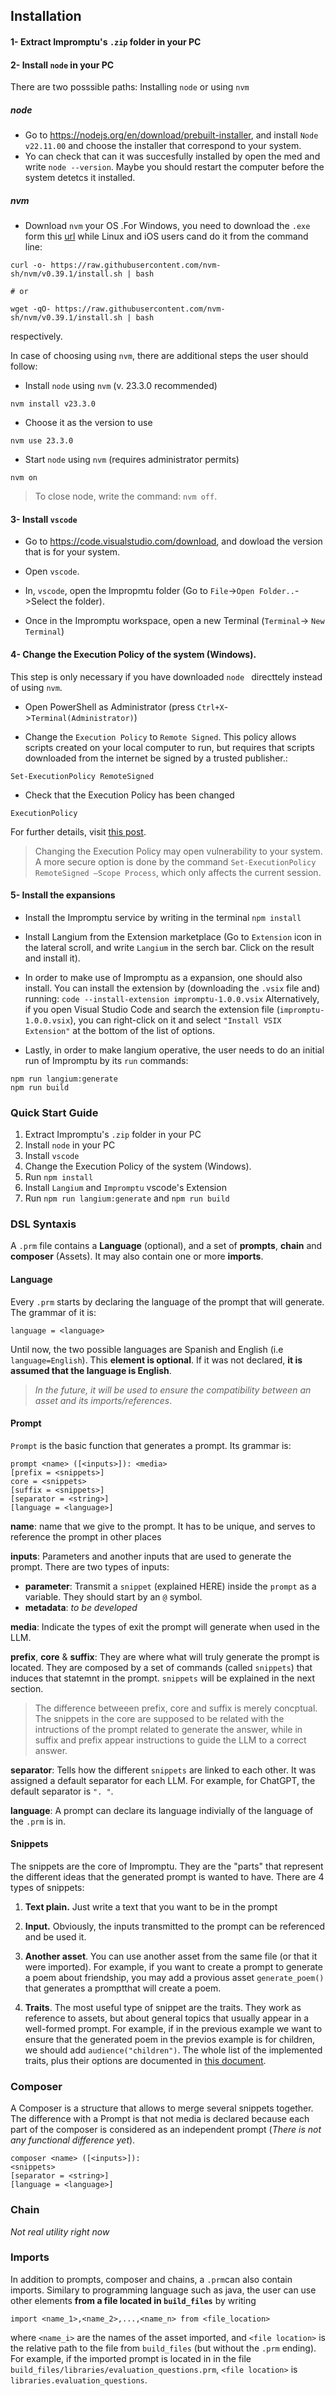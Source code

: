 ## Installation


#### 1- Extract Impromptu's `.zip` folder in your PC

#### 2- Install `node` in your PC
There are two posssible paths: Installing `node` or using `nvm`
##### node
-  Go to https://nodejs.org/en/download/prebuilt-installer, and install `Node v22.11.00` and choose the installer that correspond to your system. 
- Yo can check that can it was succesfully installed by open the med and write `node --version`. Maybe you should restart the computer before the system detetcs it installed.

##### nvm
- Download `nvm` your OS .For Windows, you need to download the `.exe` form this [url](https://github.com/coreybutler/nvm-windows/releases) while Linux and iOS users cand do it from the command line:
```
curl -o- https://raw.githubusercontent.com/nvm-sh/nvm/v0.39.1/install.sh | bash 

# or

wget -qO- https://raw.githubusercontent.com/nvm-sh/nvm/v0.39.1/install.sh | bash
```
respectively.

In case of choosing using `nvm`, there are additional steps the user should follow:
 - Install `node` using `nvm` (v. 23.3.0 recommended)
 ```
 nvm install v23.3.0
 ```

- Choose it as the version to use
 ```
 nvm use 23.3.0
 ```

- Start `node` using `nvm` (requires administrator permits)
 ```
 nvm on
 ```

> To close node, write the command: `nvm off`.

#### 3- Install `vscode`

- Go to https://code.visualstudio.com/download, and dowload the version that is for your system.


- Open `vscode`.
- In, `vscode`, open the Impropmtu folder (Go to `File`->`Open Folder..`->Select the folder).
- Once in the Impromptu workspace, open a new Terminal (`Terminal`-> `New Terminal`)

#### 4- Change the Execution Policy of the system (Windows).
This step is only necessary if you have downloaded `node ` directtely instead of using `nvm`.

- Open PowerShell as Administrator (press `Ctrl+X`->`Terminal(Administrator)`)

- Change the `Execution Policy` to `Remote Signed`. This policy allows scripts created on your local computer to run, but requires that scripts downloaded from the internet be signed by a trusted publisher.:
```
Set-ExecutionPolicy RemoteSigned
```

- Check that the Execution Policy has been changed
```
ExecutionPolicy
```
For further details, visit [this post](https://medium.com/@devnurai/how-to-fix-the-npm-file-c-program-files-nodejs-npm-ps1-69515d0fb02b).


> Changing the Execution Policy may open vulnerability to your system. A more secure option is done by the command `Set-ExecutionPolicy RemoteSigned –Scope Process`, which only affects the current session.

#### 5- Install the expansions
- Install the Impromptu service by writing in the terminal `npm install`
- Install Langium from the Extension marketplace (Go to `Extension` icon in the lateral scroll, and write `Langium` in the serch bar. Click on the result and install it).

- In order to make use of Impromptu as a expansion, one should also install. You can install the extension by (downloading the `.vsix` file and) running:
```code --install-extension impromptu-1.0.0.vsix```
Alternatively, if you open Visual Studio Code and search the extension file (`impromptu-1.0.0.vsix`), you can right-click on it and select `"Install VSIX Extension"` at the bottom of the list of options.


- Lastly, in order to make langium operative, the user needs to do an initial run of Impromptu by its `run` commands:
```
npm run langium:generate
npm run build
```


### Quick Start Guide

1. Extract Impromptu's `.zip` folder in your PC
2. Install `node` in your PC
3. Install `vscode`
4. Change the Execution Policy of the system (Windows).
5. Run `npm install`
6. Install `Langium` and `Impromptu` vscode's Extension
7. Run `npm run langium:generate` and `npm run build`


### DSL Syntaxis

A `.prm` file contains a **Language** (optional), and a set of **prompts**, **chain** and **composer** (Assets). It may also contain one or more **imports**.
#### Language

Every `.prm` starts by declaring the language of the prompt that will generate. The grammar of it is:
```
language = <language>
```

Until now, the two possible languages are Spanish and English (i.e `language=English`).
This **element is optional**. If it was not declared, **it is assumed that the language is English**.
> *In the future, it will be used to ensure the compatibility between an asset and its imports/references*.

#### Prompt

`Prompt` is the basic function that generates a prompt. Its grammar is:

```
prompt <name> ([<inputs>]): <media>
[prefix = <snippets>]
core = <snippets>
[suffix = <snippets>]
[separator = <string>]
[language = <language>]

```
**name**: name that we give to the prompt. It has to be unique, and serves to reference the prompt in other places

**inputs**: Parameters and another inputs that are used to generate the prompt. There are two types of inputs:
- **parameter**: Transmit a `snippet` (explained HERE) inside the `prompt` as a variable. They should start by an `@` symbol.
- **metadata**: *to be developed*

**media**: Indicate the types of exit the prompt will generate when used in the LLM.

**prefix**, **core** & **suffix**: They are where what will truly generate the prompt is located. They are composed by a set of commands (called `snippets`) that induces that statemnt in the prompt. `snippets` will be explained in the next section. 

> The difference betweeen prefix, core and suffix is merely concptual. The snippets in the core are supposed to be related with the intructions of the prompt related to generate the answer, while in suffix and prefix appear instructions to guide the LLM to a correct answer.

**separator**: Tells how the different `snippets` are linked to each other. It was assigned a default separator for each LLM. For example, for ChatGPT, the default separator is `". "`.

**language**: A prompt can declare its language indivially of the language of the `.prm` is in.



#### Snippets

The snippets are the core of Impromptu. They are the "parts" that represent the different ideas that the generated prompt is wanted to have. There are 4 types of snippets:

1. **Text plain.** Just write a text that you want to be in the prompt

2. **Input.** Obviously, the inputs transmitted to the prompt can be referenced and be used it.

3. **Another asset**. You can use another asset from the same file (or that it were imported). For example, if you want to create a prompt to generate a poem about friendship, you may add a provious asset `generate_poem()` that generates a promptthat will create a poem.

4. **Traits**. The most useful type of snippet are the traits. They work as reference to assets, but about general topics that usually appear in a well-formed prompt. For example, if in the previous example we want to ensure that the generated poem in the previos example is for children, we should add `audience("children")`. The whole list of the implemented traits, plus their options are documented in [this document](traits_cheat_sheet.md).


### Composer
A Composer is a structure that allows to merge several snippets together. The difference with a Prompt is that not media is declared because each part of the composer is considered as an independent prompt (*There is not any functional difference yet*).

```
composer <name> ([<inputs>]): 
<snippets>
[separator = <string>]
[language = <language>]

```

### Chain
*Not real utility right now*

### Imports

In addition to prompts, composer and chains, a `.prm`can also contain imports. Similary to programming language such as java, the user can use other  elements **from a file located in `build_files`** by writing
```
import <name_1>,<name_2>,...,<name_n> from <file_location>
```
where `<name_i>` are the names of the asset imported, and `<file location>` is the relative path to the file from `build_files` (but without the `.prm` ending). For example, if the imported prompt is located in in the file `build_files/libraries/evaluation_questions.prm`, `<file location>` is `libraries.evaluation_questions`.